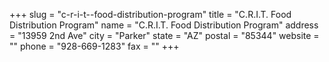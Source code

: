 +++
slug = "c-r-i-t--food-distribution-program"
title = "C.R.I.T. Food Distribution Program"
name = "C.R.I.T. Food Distribution Program"
address = "13959 2nd Ave"
city = "Parker"
state = "AZ"
postal = "85344"
website = ""
phone = "928-669-1283"
fax = ""
+++
